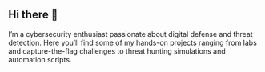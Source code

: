 ## Hi there 👋

I’m a cybersecurity enthusiast passionate about digital defense and threat detection.
Here you’ll find some of my hands-on projects ranging from labs and capture-the-flag challenges to threat hunting simulations and automation scripts.
